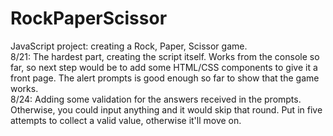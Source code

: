 # RockPaperScissor

JavaScript project: creating a Rock, Paper, Scissor game.
<br>
8/21: The hardest part, creating the script itself. Works from the console so far, so next step would be to add some HTML/CSS components to give it a front page. The alert prompts is good enough so far to show that the game works. 
<br>
8/24: Adding some validation for the answers received in the prompts. Otherwise, you could input anything and it would skip that round. Put in five attempts to collect a valid value, otherwise it'll move on. 